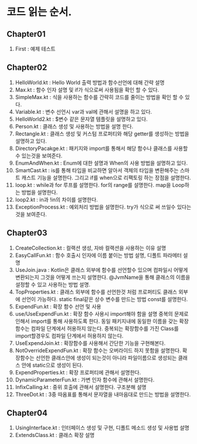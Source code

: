 # 코드 읽는 순서.

## Chapter01

1. First : 예제 테스트

## Chapter02

1. HelloWorld.kt : Hello World 출력 방법과 함수선언에 대해 간략 설명
2. Max.kt : 함수 인자 설명 및 if가 식으로써 사용됨을 확인 할 수 있다.
3. SimpleMax.kt : 식을 사용하는 함수를 간략히 코드를 줄이는 방법을 확인 할 수 있다.
4. Variable.kt : 변수 선언시 var과 val에 관해서 설명을 하고 있다.
5. HelloWorld2.kt : $변수 같은 문자열 템플릿을 설명하고 있다.
6. Person.kt : 클래스 생성 및 사용하는 방법을 설명 한다.
7. Rectangle.kt : 클래스 생성 및 커스텀 프로퍼티와 해당 getter를 생성하는 방법을 설명하고 있다.
8. DirectoryPacakge.kt : 패키지와 import를 통해서 해당 함수나 클래스를 사용할 수 있는것을 보여준다.
9. EnumAndWhen.kt : Enum에 대한 설명과 When의 사용 방법을 설명하고 있다.
10. SmartCast.kt : is를 통해 타입을 비교하면 알아서 객체의 타입을 변환해주는 스마트 캐스트 기능을 설명한다. 그리고 if를 when으로 리팩토링 하는 장점을 설명한다.
11. loop.kt : while과 for 루프를 설명한다. for의 range를 설명한다. map을 Loop하는 방법을 설명한다.
12. loop2.kt : in과 !in의 차이를 설명한다.
13. ExceptionProcess.kt : 예외처리 방법을 설명한다. try가 식으로 써 쓰일수 있다는 것을 보여준다.

## Chapter03

1. CreateCollection.kt : 컬랙션 생성, 자바 컬랙션을 사용하는 이유 설명
2. EasyCallFun.kt :  함수 호출시 인자에 이름 붙이는 방법 설명, 디폴트 파라메터 설명
3. UseJoin.java : Kotlin은 클래스 외부에 함수를 선언할수 있으며 컴파일시 어떻게 변환되는지 그것을 어떻게 쓰는지 설명한다. @JvmName을 통해 클래스의 이름을 설정할 수 있고 사용하는 방법 설명.
4. TopProperties.kt : 클래스 외부에 함수를 선언한것 처럼 프로퍼티도 클래스 외부에 선언이 가능하다. static final같은 상수 변수를 만드는 방법 const를 설명한다.
5. ExpendFun.kt : 확장 함수 선언 및 사용
6. use/UseExpendFun.kt : 확장 함수 사용시 import해야 함을 설명 중복의 문제로 인해서 import를 통해 사용하도록 한다. 동일 패키지내에 동일한 이름을 갖는 확장 함수는 컴파일 단계에서 허용하지 않는다. 중복되는 확장함수를 가진 Class를 import할경우도 컴파일 단계에서 허용하지 않는다.
7. UseExpendJoin.kt : 확장함수를 사용해서 간단한 기능을 구현해본다.
8. NotOverrideExpendFun.kt : 확장 함수는 오버라이드 하지 못함을 설명한다. 확장함수는 선언한 클래스안에 생성이 되는것이 아니라 파일이름으로 생성되는 클래스 안에 static으로 생성이 된다.
9. ExpendProperties.kt : 확장 프로퍼티에 관해서 설명한다.
10. DynamicParameterFun.kt : 가변 인자 함수에 관해서 설명한다.
11. InfixCalling.kt : 중위 호출에 관해서 설명한다. 구조분해 설명
12. ThreeDot.kt : 3중 따옴표를 통해서 문자열을 내마음대로 만드는 방법을 설명한다.

## Chapter04

1. UsingInterface.kt : 인터페이스 생성 및 구현, 디폴트 메소드 생성 및 사용법 설명
2. ExtendsClass.kt : 클래스 확장 설명
